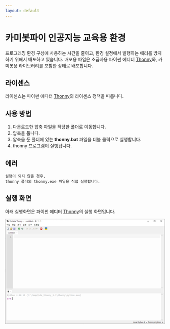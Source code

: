 ```yaml
---
layout: default
---
```


# 카미봇파이 인공지능 교육용 환경

프로그래밍 환경 구성에 사용하는 시간을 줄이고, 환경 설정에서 발행하는 에러를 방지하기 위해서 배포하고 있습니다. 배포용 파일은 초급자용 파이썬 에디터 [Thonny](https://thonny.org/)와, 카미봇용 라이브러리를 포함한 상태로 배포합니다.

## 라이센스

라이센스는 파이썬 에디터 [Thonny](https://thonny.org/)의 라이센스 정책을 따릅니다. 

## 사용 방법

1.  다운로드한 압축 파일을 적당한 폴더로 이동합니다.
2.  압축을 풉니다.
3.  압축을 푼 폴더에 있는 **thonny.bat** 파일을 더블 클릭으로 실행합니다.
4.  thonny 프로그램이 실행됩니다.

## 에러
```
실행이 되지 않을 경우,
thonny 폴더의 thonny.exe 파일을 직접 실행합니다.
```

## 실행 화면 

아래 실행화면은 파이썬 에디터 [Thonny](https://thonny.org/)의 실행 화면입니다.

![Octocat](/assets/img/thonny.png)


